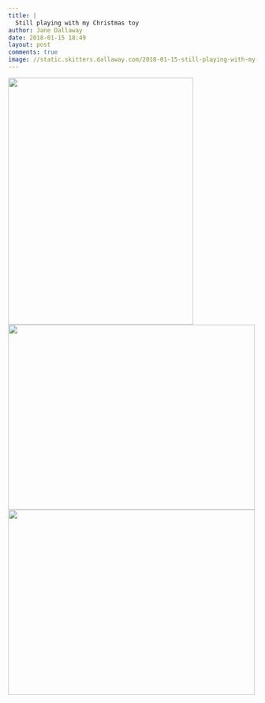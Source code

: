 ```yaml
---
title: |
  Still playing with my Christmas toy
author: Jane Dallaway
date: 2018-01-15 18:49
layout: post
comments: true
image: //static.skitters.dallaway.com/2018-01-15-still-playing-with-my-christmas-toy-thumb-1-IMG-9427.JPG
---
```


<div>
        <a href="//static.skitters.dallaway.com/2018-01-15-still-playing-with-my-christmas-toy-fullsize-1-IMG-9427.JPG">
          <img src="//static.skitters.dallaway.com/2018-01-15-still-playing-with-my-christmas-toy-thumb-1-IMG-9427.JPG" width="375" height="500"/>
        </a>
      </div><div>
        <a href="//static.skitters.dallaway.com/2018-01-15-still-playing-with-my-christmas-toy-fullsize-2-IMG-9435.JPG">
          <img src="//static.skitters.dallaway.com/2018-01-15-still-playing-with-my-christmas-toy-thumb-2-IMG-9435.JPG" width="500" height="375"/>
        </a>
      </div><div>
        <a href="//static.skitters.dallaway.com/2018-01-15-still-playing-with-my-christmas-toy-fullsize-3-IMG-9441.JPG">
          <img src="//static.skitters.dallaway.com/2018-01-15-still-playing-with-my-christmas-toy-thumb-3-IMG-9441.JPG" width="500" height="375"/>
        </a>
      </div>


   
      